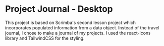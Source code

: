# Project Journal - Desktop

This project is based on Scrimba's second lesson project which incorporates populated information from a data object.
Instead of the travel journal, I chose to make a journal of my projects.
I used the react-icons library and TailwindCSS for the styling.